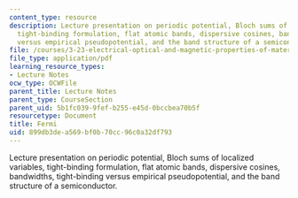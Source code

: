 ```yaml
---
content_type: resource
description: Lecture presentation on periodic potential, Bloch sums of localized variables,
  tight-binding formulation, flat atomic bands, dispersive cosines, bandwidths, tight-binding
  versus empirical pseudopotential, and the band structure of a semiconductor.
file: /courses/3-23-electrical-optical-and-magnetic-properties-of-materials-fall-2007/899db3dea569bf0b70cc96c0a32df793_lec11.pdf
file_type: application/pdf
learning_resource_types:
- Lecture Notes
ocw_type: OCWFile
parent_title: Lecture Notes
parent_type: CourseSection
parent_uid: 5b1fc039-9fef-b255-e45d-0bccbea70b5f
resourcetype: Document
title: Fermi
uid: 899db3de-a569-bf0b-70cc-96c0a32df793
---
```

Lecture presentation on periodic potential, Bloch sums of localized variables, tight-binding formulation, flat atomic bands, dispersive cosines, bandwidths, tight-binding versus empirical pseudopotential, and the band structure of a semiconductor.

